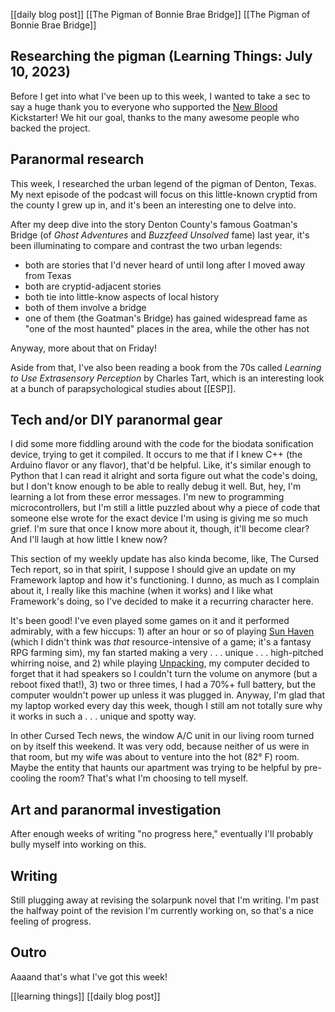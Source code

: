 [[daily blog post]] [[The Pigman of Bonnie Brae Bridge]] [[The Pigman of Bonnie Brae Bridge]]

## Researching the pigman (Learning Things: July 10, 2023)


Before I get into what I've been up to this week, I wanted to take a sec to say a huge thank you to everyone who supported the [New Blood](newblood.tv) Kickstarter! We hit our goal, thanks to the many awesome people who backed the project.

## Paranormal research
This week, I researched the urban legend of the pigman of Denton, Texas. My next episode of the podcast will focus on this little-known cryptid from the county I grew up in, and it's been an interesting one to delve into. 

After my deep dive into the story Denton County's famous Goatman's Bridge (of *Ghost Adventures* and *Buzzfeed Unsolved* fame) last year, it's been illuminating to compare and contrast the two urban legends: 
- both are stories that I'd never heard of until long after I moved away from Texas
- both are cryptid-adjacent stories
- both tie into little-know aspects of local history
- both of them involve a bridge
- one of them (the Goatman's Bridge) has gained widespread fame as "one of the most haunted" places in the area, while the other has not

Anyway, more about that on Friday!

Aside from that, I've also been reading a book from the 70s called *Learning to Use Extrasensory Perception* by Charles Tart, which is an interesting look at a bunch of parapsychological studies about [[ESP]]. 

## Tech and/or DIY paranormal gear
I did some more fiddling around with the code for the biodata sonification device, trying to get it compiled. It occurs to me that if I knew C++ (the Arduino flavor or any flavor), that'd be helpful. Like, it's similar enough to Python that I can read it alright and sorta figure out what the code's doing, but I don't know enough to be able to really debug it well. But, hey, I'm learning a lot from these error messages. I'm new to programming microcontrollers, but I'm still a little puzzled about why a piece of code that someone else wrote for the exact device I'm using is giving me so much grief. I'm sure that once I know more about it, though, it'll become clear? And I'll laugh at how little I knew now? 

This section of my weekly update has also kinda become, like, The Cursed Tech report, so in that spirit, I suppose I should give an update on my Framework laptop and how it's functioning. I dunno, as much as I complain about it, I really like this machine (when it works) and I like what Framework's doing, so I've decided to make it a recurring character here.

It's been good! I've even played some games on it and it performed admirably, with a few hiccups: 1) after an hour or so of playing [Sun Haven](https://store.steampowered.com/app/1432860/Sun_Haven/) (which I didn't think was *that* resource-intensive of a game; it's a fantasy RPG farming sim), my fan started making a very . . . unique . . . high-pitched whirring noise, and 2) while playing [Unpacking](http://www.unpackinggame.com), my computer decided to forget that it had speakers so I couldn't turn the volume on anymore (but a reboot fixed that!), 3) two or three times, I had a 70%+ full battery, but the computer wouldn't power up unless it was plugged in. Anyway, I'm glad that my laptop worked every day this week, though I still am not totally sure why it works in such a . . . unique and spotty way. 

In other Cursed Tech news, the window A/C unit in our living room turned on by itself this weekend. It was very odd, because neither of us were in that room, but my wife was about to venture into the hot (82° F) room. Maybe the entity that haunts our apartment was trying to be helpful by pre-cooling the room? That's what I'm choosing to tell myself.

## Art and paranormal investigation
After enough weeks of writing "no progress here," eventually I'll probably bully myself into working on this.

## Writing
Still plugging away at revising the solarpunk novel that I'm writing. I'm past the halfway point of the revision I'm currently working on, so that's a nice feeling of progress.

## Outro
Aaaand that's what I've got this week!

[[learning things]] [[daily blog post]]
